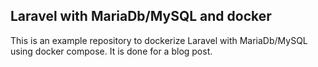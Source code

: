 ## Laravel with MariaDb/MySQL and docker

This is an example repository to dockerize Laravel with MariaDb/MySQL using docker compose. It is done for a blog post.
